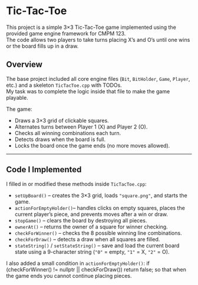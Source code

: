 # Tic-Tac-Toe

This project is a simple 3×3 Tic-Tac-Toe game implemented using the provided game engine framework for CMPM 123.  
The code allows two players to take turns placing X’s and O’s until one wins or the board fills up in a draw.

## Overview

The base project included all core engine files (`Bit`, `BitHolder`, `Game`, `Player`, etc.) and a skeleton `TicTacToe.cpp` with TODOs.  
My task was to complete the logic inside that file to make the game playable.

The game:
- Draws a 3×3 grid of clickable squares.  
- Alternates turns between Player 1 (X) and Player 2 (O).  
- Checks all winning combinations each turn.  
- Detects draws when the board is full.  
- Locks the board once the game ends (no more moves allowed).  

---

## Code I Implemented

I filled in or modified these methods inside `TicTacToe.cpp`:

- `setUpBoard()` – creates the 3×3 grid, loads `"square.png"`, and starts the game.  
- `actionForEmptyHolder()`– handles clicks on empty squares, places the current player’s piece, and prevents moves after a win or draw.  
- `stopGame()` – clears the board by destroying all pieces.  
- `ownerAt()` – returns the owner of a square for winner checking.  
- `checkForWinner()` – checks the 8 possible winning line combinations.  
- `checkForDraw()` – detects a draw when all squares are filled.  
- `stateString()` / `setStateString()` – save and load the current board state using a 9-character string (`"0"` = empty, `"1"` = X, `"2"` = O).

I also added a small condition in `actionForEmptyHolder()`:
if (checkForWinner() != nullptr || checkForDraw())
    return false;
so that when the game ends you cannot continue placing pieces.